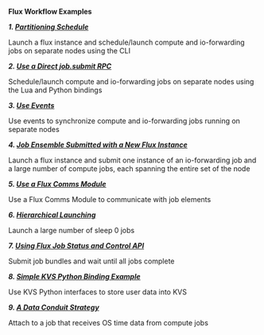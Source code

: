 **Flux Workflow Examples**

**_1. [Partitioning Schedule](https://github.com/flux-framework/flux-workflow-examples/tree/master/example1)_**

Launch a flux instance and schedule/launch compute and io-forwarding jobs on
separate nodes using the CLI

**_2. [Use a Direct job.submit RPC](https://github.com/flux-framework/flux-workflow-examples/tree/master/example2)_**

Schedule/launch compute and io-forwarding jobs on separate nodes using the Lua and Python bindings

**_3. [Use Events](https://github.com/flux-framework/flux-workflow-examples/tree/master/example3)_**

Use events to synchronize compute and io-forwarding jobs running on separate
nodes

**_4. [Job Ensemble Submitted with a New Flux Instance](https://github.com/flux-framework/flux-workflow-examples/tree/master/example4)_**

Launch a flux instance and submit one instance of an io-forwarding job and a
large number of compute jobs, each spanning the entire set of the node

**_5. [Use a Flux Comms Module](https://github.com/flux-framework/flux-workflow-examples/tree/master/example5)_**

Use a Flux Comms Module to communicate with job elements

**_6. [Hierarchical Launching](https://github.com/flux-framework/flux-workflow-examples/tree/master/example6)_**

Launch a large number of sleep 0 jobs

**_7. [Using Flux Job Status and Control API](https://github.com/flux-framework/flux-workflow-examples/tree/master/example7)_**

Submit job bundles and wait until all jobs complete

**_8. [Simple KVS Python Binding Example](https://github.com/flux-framework/flux-workflow-examples/tree/master/example9)_**

Use KVS Python interfaces to store user data into KVS

**_9. [A Data Conduit Strategy](https://github.com/flux-framework/flux-workflow-examples/tree/master/example10)_**

Attach to a job that receives OS time data from compute jobs
